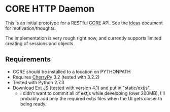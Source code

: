 CORE HTTP Daemon
================

This is an initial prototype for a RESTful [CORE][1] API.  See the
[ideas][2] document for motivation/thoughts.

The implementation is very rough right now, and currently supports limited
creating of sessions and objects.

[1]: http://cs.itd.nrl.navy.mil/work/core/
[2]: https://docs.google.com/document/pub?id=1yxTdJyRzFN4GN6EWKDlHwelWxxcSuVFmCoRsvC0c-lk

Requirements
------------

* CORE should be installed to a location on PYTHONPATH
* Requires [CherryPy][3] 3.2 (tested with 3.2.2)
* Tested with Python 2.7.3
* Download [Ext JS][4] (tested with version 4.1) and put in "static/extjs".
    * I didn't want to commit all of extjs while developing (over 200MB), I'll
      probably add only the required extjs files when the UI gets closer to
      being ready.

[3]: http://www.cherrypy.org/
[4]: http://www.sencha.com/products/extjs/
